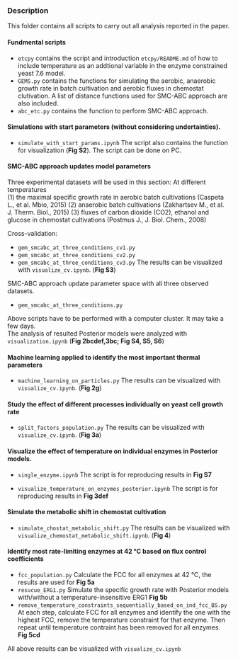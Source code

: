 ### Description
This folder contains all scripts to carry out all analysis reported in the paper. 

#### Fundmental scripts
* `etcpy` contains the script and introduction `etcpy/README.md` of how to include temperature as an addtional variable in the enzyme constrained yeast 7.6 model. 
* `GEMS.py` contains the functions for simulating the aerobic, anaerobic growth rate in batch cultivation and aerobic fluxes in chemostat clutivation. A list of distance functions used for SMC-ABC approach are also included. 
* `abc_etc.py` contains the function to perform SMC-ABC approach.

#### Simulations with start parameters (without considering undertainties).
* `simulate_with_start_params.ipynb`
The script also contains the function for visualization (**Fig S2**). The script can be done on PC.

#### SMC-ABC approach updates model parameters
Three experimental datasets will be used in this section: 
At different temperatures  
(1) the maximal specific growth rate in aerobic batch cultivations (Caspeta L., et al. Mbio, 2015)
(2) anaerobic  batch cultivations (Zakhartsev M., et al. J. Therm. Biol., 2015)
(3) fluxes of carbon dioxide (CO2), ethanol and glucose in chemostat cultivations (Postmus J., J. Biol. Chem., 2008)  
   
Cross-validation:
* `gem_smcabc_at_three_conditions_cv1.py`
* `gem_smcabc_at_three_conditions_cv2.py`
* `gem_smcabc_at_three_conditions_cv3.py`
The results can be visualized with `visualize_cv.ipynb`. (**Fig S3**)  
  
SMC-ABC approach update parameter space with all three observed datasets.
* `gem_smcabc_at_three_conditions.py`

Above scripts have to be performed with a computer cluster. It may take a few days.  
The analysis of resulted Posterior models were analyzed with `visualization.ipynb` (**Fig 2bcdef,3bc; Fig S4, S5, S6**)

#### Machine learning applied to identify the most important thermal parameters
* `machine_learning_on_particles.py`
The results can be visualized with `visualize_cv.ipynb`. (**Fig 2g**) 

#### Study the effect of different processes individually on yeast cell growth rate
* `split_factors_population.py`
The results can be visualized with `visualize_cv.ipynb`. (**Fig 3a**) 

#### Visualize the effect of temperature on individual enzymes in Posterior models.
* `single_enzyme.ipynb`
The script is for reproducing results in **Fig S7**

* `visualize_temperature_on_enzymes_posterior.ipynb`
The script is for reproducing results in **Fig 3def**

#### Simulate the metabolic shift in chemostat cultivation
* `simulate_chostat_metabolic_shift.py`
The results can be visualized with `visualize_chemostat_metabolic_shift.ipynb`. (**Fig 4**)

#### Identify most rate-limiting enzymes at 42 °C based on flux control coefficients
* `fcc_population.py` Calculate the FCC for all enzymes at 42 °C, the results are used for **Fig 5a**
* `resucue_ERG1.py` Simulate the specific growth rate with Posterior models with/without a temperature-insensitive ERG1 **Fig 5b**
* `remove_temperature_constraints_sequentially_based_on_ind_fcc_BS.py` At each step, calculate FCC for all enzymes and identify the one with the highest FCC, remove the temperature constraint for that enzyme. Then repeat until temperature contraint has been removed for all enzymes. **Fig 5cd**

All above results can be visualized with `visualize_cv.ipynb`





